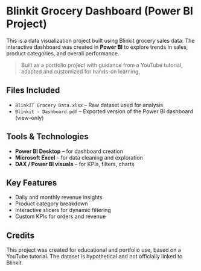 # Blinkit Grocery Dashboard (Power BI Project)
This is a data visualization project built using Blinkit grocery sales data. The interactive dashboard was created in **Power BI** to explore trends in sales, product categories, and overall performance.

>  Built as a portfolio project with guidance from a YouTube tutorial, adapted and customized for hands-on learning.
## Files Included
- `BlinkIT Grocery Data.xlsx` – Raw dataset used for analysis  
- `Blinkit - Dashboard.pdf` – Exported version of the Power BI dashboard (view-only)
 
## Tools & Technologies
- **Power BI Desktop** – for dashboard creation  
- **Microsoft Excel** – for data cleaning and exploration  
- **DAX / Power BI visuals** – for KPIs, filters, charts

## Key Features
- Daily and monthly revenue insights  
- Product category breakdown  
- Interactive slicers for dynamic filtering  
- Custom KPIs for orders and revenue

## Credits
This project was created for educational and portfolio use, based on a YouTube tutorial. The dataset is hypothetical and not officially linked to Blinkit.
